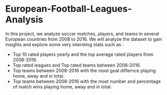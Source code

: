 # European-Football-Leagues-Analysis
In this project, we analyze soccer matches, players, and teams in several European countries from 2008 to 2016. 
We will  analyze the dataset to gain insights and explore some very intersting stats such as :

- Top 10 rated players yearly and the top average rated players from 2008-2016.
- Top rated leagues and Top  rated teams between 2008-2016.
- Top teams between 2008-2016 with the most goal differnce playing home, away and in total.
- Top teams between 2008-2016 with the most number and percentage of match wins playing home, away and in total.
